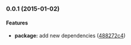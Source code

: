 ### 0.0.1 (2015-01-02)


#### Features

* **package:** add new dependencies ([488272c4](https://github.com/AndrejD/ng-classify-brunch.git/commit/488272c4d0baef78fe2f8e1021159dca99ac6721))

